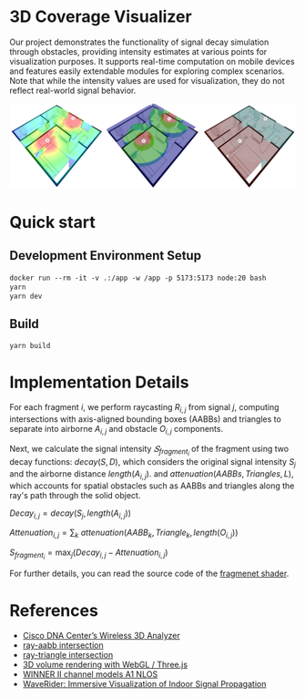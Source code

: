 # 3D Coverage Visualizer

Our project demonstrates the functionality of signal decay simulation through obstacles, providing intensity estimates at various points for visualization purposes. It supports real-time computation on mobile devices and features easily extendable modules for exploring complex scenarios. Note that while the intensity values are used for visualization, they do not reflect real-world signal behavior.

![demo](./demo.png)

# Quick start

## Development Environment Setup

```
docker run --rm -it -v .:/app -w /app -p 5173:5173 node:20 bash
yarn
yarn dev
```

## Build

```
yarn build
```

# Implementation Details

For each fragment $i$, we perform raycasting $R_{i,j}$ from signal $j$, computing intersections with axis-aligned bounding boxes (AABBs) and triangles to separate into airborne ${A_{i,j}}$ and obstacle ${O_{i,j}}$ components.

Next, we calculate the signal intensity $𝑆_{fragment_i}$ of the fragment using two decay functions: $decay(S,D)$, which considers the original signal intensity $S_j$ and the airborne distance $length({A}_{i,j})$. and $attenuation(AABBs,Triangles,L)$, which accounts for spatial obstacles such as AABBs and triangles along the ray's path through the solid object.

$Decay_{i,j} = {decay}(S_{j}, length({A}_{i,j}))$

$Attenuation_{i,j} = \sum_{k} \ attenuation(AABB_k,Triangle_k,length(O_{i,j}))$

$S_{fragment_i} = \max_j (Decay_{i,j}-Attenuation_{i,j})$

For further details, you can read the source code of the [fragmenet shader](./packages/three-coverage-heatmap/src/Material/heatmap.glsl.js).

# References

- [Cisco DNA Center’s Wireless 3D Analyzer](https://community.cisco.com/t5/cisco-catalyst-center/introducing-the-wireless-3d-analyzer-on-cisco-dna-center-2-2-3-x/td-p/4530995)
- [ray-aabb intersection](https://gist.github.com/DomNomNom/46bb1ce47f68d255fd5d)
- [ray-triangle intersection](https://stackoverflow.com/questions/59257678/intersect-a-ray-with-a-triangle-in-glsl-c)
- [3D volume rendering with WebGL / Three.js](https://observablehq.com/@mroehlig/3d-volume-rendering-with-webgl-three-js)
- [WINNER II channel models A1 NLOS](https://www.researchgate.net/publication/234055761_WINNER_II_channel_models)
- [WaveRider: Immersive Visualization of Indoor Signal Propagation](https://scispace.com/pdf/waverider-immersive-visualization-of-indoor-signal-sx0ghmnvx9.pdf)
